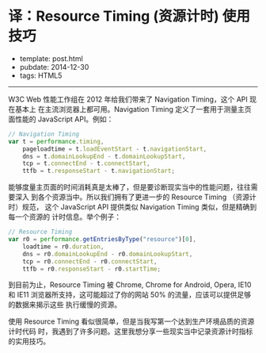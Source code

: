 
# 译：Resource Timing (资源计时) 使用技巧

- template: post.html
- pubdate: 2014-12-30
- tags: HTML5

----

W3C Web 性能工作组在 2012 年给我们带来了 Navigation Timing，这个 API 现在基本上
在主流浏览器上都可用。Navigation Timing 定义了一套用于测量主页面性能的
JavaScript API。例如：

```js
// Navigation Timing
var t = performance.timing,
    pageloadtime = t.loadEventStart - t.navigationStart,
    dns = t.domainLookupEnd - t.domainLookupStart,
    tcp = t.connectEnd - t.connectStart,
    ttfb = t.responseStart - t.navigationStart;
```

能够度量主页面的时间消耗真是太棒了，但是要诊断现实当中的性能问题，往往需要深入
到各个资源当中。所以我们拥有了更进一步的 Resource Timing （资源计时）规范，
这个 JavaScript API 提供类似 Navigation Timing 类似，但是精确到每一个资源的
计时信息。举个例子：

```js
// Resource Timing
var r0 = performance.getEntriesByType("resource")[0],
    loadtime = r0.duration,
    dns = r0.domainLookupEnd - r0.domainLookupStart,
    tcp = r0.connectEnd - r0.connectStart,
    ttfb = r0.responseStart - r0.startTime;
```

到目前为止，Resource Timing 被 Chrome, Chrome for Android, Opera, IE10 和 IE11
浏览器所支持，这可能超过了你的网站 50% 的流量，应该可以提供足够的数据来揭示这些
执行缓慢的资源。

使用 Resource Timing 看似很简单，但是当我写第一个达到生产环境品质的资源计时代码
时，我遇到了许多问题。这里我想分享一些现实当中记录资源计时指标的实用技巧。

